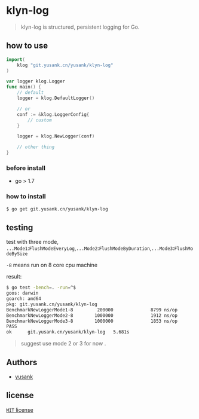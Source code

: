 # klyn-log

> klyn-log is structured, persistent logging for Go.

## how to use

``` go
import(
    klog "git.yusank.cn/yusank/klyn-log"
)

var logger klog.Logger
func main() {
    // default
    logger = klog.DefaultLogger()

    // or 
    conf := &klog.LoggerConfig{
        // custom
    }

    logger = klog.NewLogger(conf)

    // other thing
}    
```

### before install
 - go > 1.7

### how to install

``` sh
$ go get git.yusank.cn/yusank/klyn-log
```
 
## testing

test with three mode, `...Mode1`:`FlushModeEveryLog`,`...Mode2`:`FlushModeByDuration`,`...Mode3`:`FlushModeBySize`

`-8` means run on 8 core cpu machine

 result: 
``` sh
$ go test -bench=. -run=^$
goos: darwin
goarch: amd64
pkg: git.yusank.cn/yusank/klyn-log
BenchmarkNewLoggerMode1-8         200000              8799 ns/op
BenchmarkNewLoggerMode2-8        1000000              1912 ns/op
BenchmarkNewLoggerMode3-8        1000000              1853 ns/op
PASS
ok      git.yusank.cn/yusank/klyn-log   5.681s
 ```
> suggest use mode 2 or 3 for now .

## Authors
- [yusank](http://git.yusank.cn/yusank)

## license
[`MIT` license](http://git.yusank.cn/yusank/klyn-log/src/master/LICENSE)